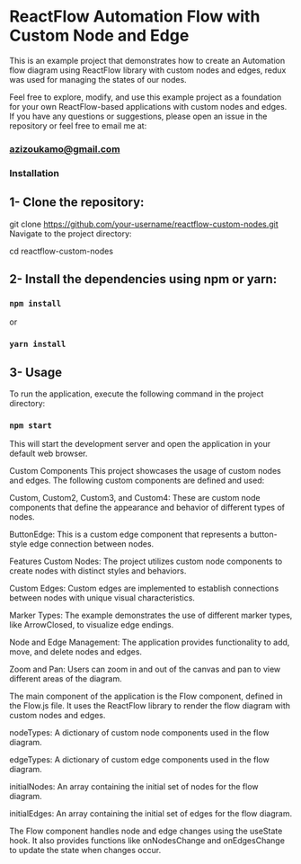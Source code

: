 # ReactFlow Automation Flow with Custom Node and Edge

This is an example project that demonstrates how to create an Automation flow diagram using ReactFlow library with custom nodes and edges, redux was used for managing the states of our nodes.

Feel free to explore, modify, and use this example project as a foundation for your own ReactFlow-based applications with custom nodes and edges. If you have any questions or suggestions, please open an issue in the repository or feel free to email me at:

### azizoukamo@gmail.com

### Installation

## 1- Clone the repository:

git clone https://github.com/your-username/reactflow-custom-nodes.git
Navigate to the project directory:

cd reactflow-custom-nodes

## 2- Install the dependencies using npm or yarn:

### `npm install`

or

### `yarn install`

## 3- Usage

To run the application, execute the following command in the project directory:

### `npm start`

This will start the development server and open the application in your default web browser.

Custom Components
This project showcases the usage of custom nodes and edges. The following custom components are defined and used:

Custom, Custom2, Custom3, and Custom4: These are custom node components that define the appearance and behavior of different types of nodes.

ButtonEdge: This is a custom edge component that represents a button-style edge connection between nodes.

Features
Custom Nodes: The project utilizes custom node components to create nodes with distinct styles and behaviors.

Custom Edges: Custom edges are implemented to establish connections between nodes with unique visual characteristics.

Marker Types: The example demonstrates the use of different marker types, like ArrowClosed, to visualize edge endings.

Node and Edge Management: The application provides functionality to add, move, and delete nodes and edges.

Zoom and Pan: Users can zoom in and out of the canvas and pan to view different areas of the diagram.

The main component of the application is the Flow component, defined in the Flow.js file. It uses the ReactFlow library to render the flow diagram with custom nodes and edges.

nodeTypes: A dictionary of custom node components used in the flow diagram.

edgeTypes: A dictionary of custom edge components used in the flow diagram.

initialNodes: An array containing the initial set of nodes for the flow diagram.

initialEdges: An array containing the initial set of edges for the flow diagram.

The Flow component handles node and edge changes using the useState hook. It also provides functions like onNodesChange and onEdgesChange to update the state when changes occur.
